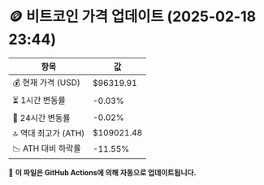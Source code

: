 # 🪙 비트코인 가격 업데이트 (2025-02-18 23:44)

| 항목                | 값 |
|--------------------|----------------|
| 💰 현재 가격 (USD) | $96319.91 |
| ⏳ 1시간 변동률    | -0.03% |
| 📆 24시간 변동률   | -0.02% |
| 🔝 역대 최고가 (ATH) | $109021.48 |
| 📉 ATH 대비 하락률 | -11.55% |

🔄 **이 파일은 GitHub Actions에 의해 자동으로 업데이트됩니다.**
